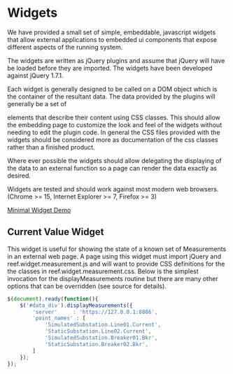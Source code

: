 
Widgets
========

We have provided a small set of simple, embeddable, javascript widgets that allow external applications to embedded
ui components that expose different aspects of the running system.

The widgets are written as jQuery plugins and assume that jQuery will have be loaded before they are imported. The
widgets have been developed against jQuery 1.7.1.

Each widget is generally designed to be called on a DOM object which is the container of the resultant data. The data
provided by the plugins will generally be a set of <div> elements that describe their content using CSS classes. This
should allow the embedding page to customize the look and feel of the widgets without needing to edit the plugin code.
In general the CSS files provided with the widgets should be considered more as documentation of the css classes rather
than a finished product.

Where ever possible the widgets should allow delegating the displaying of the data to an external function so a page can
render the data exactly as desired.

Widgets are tested and should work against most modern web browsers. (Chrome >= 15, Internet Explorer >= 7, Firefox >= 3)

[Minimal Widget Demo](js-service-client/src/main/web/reef.widget-demos.html)

Current Value Widget
---------------------

This widget is useful for showing the state of a known set of Measurements in an external web page. A page using this
widget must import jQuery and reef.widget.measurement.js and will want to provide CSS definitions for the the classes
in reef.widget.measurement.css. Below is the simplest invocation for the displayMeasurements routine but there are many
other options that can be overridden (see source for details).

```javascript
$(document).ready(function(){
    $('#data_div').displayMeasurements({
        'server'     : 'https://127.0.0.1:8886',
        'point_names' : [
            'SimulatedSubstation.Line01.Current',
            'StaticSubstation.Line02.Current',
            'SimulatedSubstation.Breaker01.Bkr',
            'StaticSubstation.Breaker02.Bkr',
        ]
    });
});
```